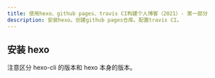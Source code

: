 ```yaml
---
title: 使用hexo、github pages、travis CI构建个人博客（2021）- 第一部分
description: 安装hexo。创建github pages仓库。配置travis CI。
---
```


## 安装 hexo

注意区分 hexo-cli 的版本和 hexo 本身的版本。
